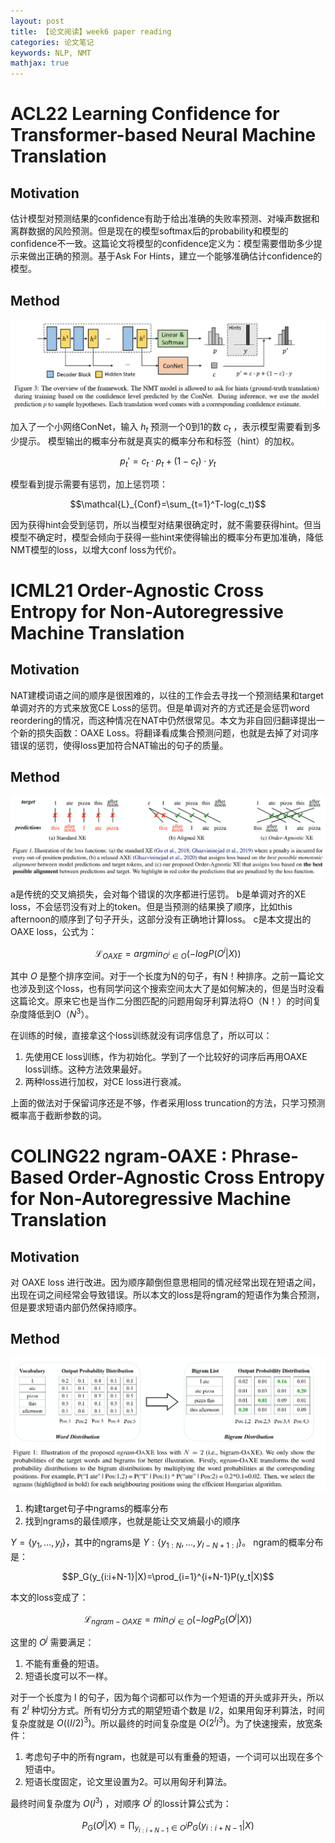 ```yaml
---
layout: post
title: 【论文阅读】week6 paper reading
categories: 论文笔记
keywords: NLP, NMT
mathjax: true
---
```


# ACL22 Learning Confidence for Transformer-based Neural Machine Translation

## Motivation

估计模型对预测结果的confidence有助于给出准确的失败率预测、对噪声数据和离群数据的风险预测。但是现在的模型softmax后的probability和模型的confidence不一致。这篇论文将模型的confidence定义为：模型需要借助多少提示来做出正确的预测。基于Ask For Hints，建立一个能够准确估计confidence的模型。

## Method


![](/images/blog/confidence_hint_nmt.png)

加入了一个小网络ConNet，输入 $h_t$ 预测一个0到1的数 $c_t$ ，表示模型需要看到多少提示。
模型输出的概率分布就是真实的概率分布和标签（hint）的加权。

$$p_t' = c_t \cdot p_t + (1 - c_t) \cdot y_t$$

模型看到提示需要有惩罚，加上惩罚项：

$$\mathcal{L}_{Conf}=\sum_{t=1}^T-log(c_t)$$

因为获得hint会受到惩罚，所以当模型对结果很确定时，就不需要获得hint。但当模型不确定时，模型会倾向于获得一些hint来使得输出的概率分布更加准确，降低NMT模型的loss，以增大conf loss为代价。

# ICML21 Order-Agnostic Cross Entropy for Non-Autoregressive Machine Translation

## Motivation

NAT建模词语之间的顺序是很困难的，以往的工作会去寻找一个预测结果和target单调对齐的方式来放宽CE Loss的惩罚。但是单调对齐的方式还是会惩罚word reordering的情况，而这种情况在NAT中仍然很常见。本文为非自回归翻译提出一个新的损失函数：OAXE Loss。将翻译看成集合预测问题，也就是去掉了对词序错误的惩罚，使得loss更加符合NAT输出的句子的质量。

## Method

![](/images/blog/OAXE.png)

a是传统的交叉熵损失，会对每个错误的次序都进行惩罚。
b是单调对齐的XE loss，不会惩罚没有对上的token。但是当预测的结果换了顺序，比如this afternoon的顺序到了句子开头，这部分没有正确地计算loss。
c是本文提出的OAXE loss，公式为：

$$\mathcal{L}_{OAXE}=argmin_{O^i \in O}(-logP(O^i|X))$$

其中 $O$ 是整个排序空间。对于一个长度为N的句子，有N！种排序。之前一篇论文也涉及到这个loss，也有同学问这个搜索空间太大了是如何解决的，但是当时没看这篇论文。原来它也是当作二分图匹配的问题用匈牙利算法将O（N！）的时间复杂度降低到O（$N^3$）。

在训练的时候，直接拿这个loss训练就没有词序信息了，所以可以：
1. 先使用CE loss训练，作为初始化。学到了一个比较好的词序后再用OAXE loss训练。这种方法效果最好。
2. 两种loss进行加权，对CE loss进行衰减。

上面的做法对于保留词序还是不够，作者采用loss truncation的方法，只学习预测概率高于截断参数的词。



# COLING22 ngram-OAXE : Phrase-Based Order-Agnostic Cross Entropy for Non-Autoregressive Machine Translation

## Motivation

对 OAXE loss 进行改进。因为顺序颠倒但意思相同的情况经常出现在短语之间，出现在词之间经常会导致错误。所以本文的loss是将ngram的短语作为集合预测，但是要求短语内部仍然保持顺序。

## Method

![](/images/blog/ngram_oaxe.png)

1. 构建target句子中ngrams的概率分布  
2. 找到ngrams的最佳顺序，也就是能让交叉熵最小的顺序  

$Y=\{y_1,\dots,y_I\}$，其中的ngrams是 $Y:\{y_{1:N},\dots,y_{I-N+1:I}\}$。
ngram的概率分布是：

$$P_G(y_{i:i+N-1}|X)=\prod_{i=1}^{i+N-1}P(y_t|X)$$

本文的loss变成了：

$$\mathcal{L}_{ngram-OAXE}=min_{O^j\in O}(-logP_G(O^j|X))$$

这里的 $O^j$ 需要满足：
1. 不能有重叠的短语。
2. 短语长度可以不一样。

对于一个长度为 I 的句子，因为每个词都可以作为一个短语的开头或非开头，所以有 $2^I$ 种切分方式。所有切分方式的期望短语个数是 I/2，如果用匈牙利算法，时间复杂度就是 $O((I/2)^3)$。所以最终的时间复杂度是 $O(2^II^3)$。为了快速搜索，放宽条件：
1. 考虑句子中的所有ngram，也就是可以有重叠的短语，一个词可以出现在多个短语中。
2. 短语长度固定，论文里设置为2。可以用匈牙利算法。

最终时间复杂度为 $O(I^3)$ ，对顺序 $O^j$ 的loss计算公式为：

$$P_G(O^j|X)=\prod_{y_{i:i+N-1}\in O^j}P_G(y_{i:i+N-1}|X)$$

